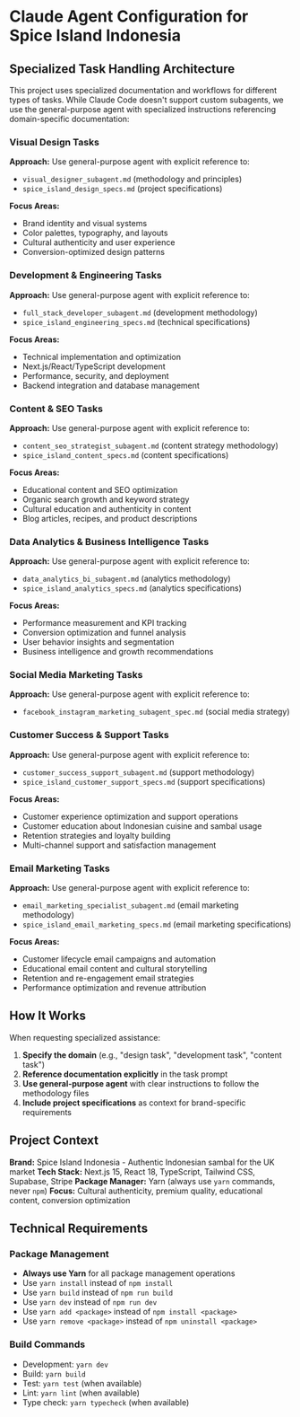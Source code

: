 # Claude Agent Configuration for Spice Island Indonesia

## Specialized Task Handling Architecture

This project uses specialized documentation and workflows for different types of tasks. While Claude Code doesn't support custom subagents, we use the general-purpose agent with specialized instructions referencing domain-specific documentation:

### Visual Design Tasks
**Approach:** Use general-purpose agent with explicit reference to:
- `visual_designer_subagent.md` (methodology and principles)
- `spice_island_design_specs.md` (project specifications)

**Focus Areas:**
- Brand identity and visual systems
- Color palettes, typography, and layouts  
- Cultural authenticity and user experience
- Conversion-optimized design patterns

### Development & Engineering Tasks  
**Approach:** Use general-purpose agent with explicit reference to:
- `full_stack_developer_subagent.md` (development methodology)
- `spice_island_engineering_specs.md` (technical specifications)

**Focus Areas:**
- Technical implementation and optimization
- Next.js/React/TypeScript development
- Performance, security, and deployment
- Backend integration and database management

### Content & SEO Tasks
**Approach:** Use general-purpose agent with explicit reference to:
- `content_seo_strategist_subagent.md` (content strategy methodology)
- `spice_island_content_specs.md` (content specifications)

**Focus Areas:**
- Educational content and SEO optimization
- Organic search growth and keyword strategy
- Cultural education and authenticity in content
- Blog articles, recipes, and product descriptions

### Data Analytics & Business Intelligence Tasks  
**Approach:** Use general-purpose agent with explicit reference to:
- `data_analytics_bi_subagent.md` (analytics methodology)
- `spice_island_analytics_specs.md` (analytics specifications)

**Focus Areas:**
- Performance measurement and KPI tracking
- Conversion optimization and funnel analysis
- User behavior insights and segmentation
- Business intelligence and growth recommendations

### Social Media Marketing Tasks
**Approach:** Use general-purpose agent with explicit reference to:
- `facebook_instagram_marketing_subagent_spec.md` (social media strategy)

### Customer Success & Support Tasks
**Approach:** Use general-purpose agent with explicit reference to:
- `customer_success_support_subagent.md` (support methodology)
- `spice_island_customer_support_specs.md` (support specifications)

**Focus Areas:**
- Customer experience optimization and support operations
- Customer education about Indonesian cuisine and sambal usage
- Retention strategies and loyalty building
- Multi-channel support and satisfaction management

### Email Marketing Tasks
**Approach:** Use general-purpose agent with explicit reference to:
- `email_marketing_specialist_subagent.md` (email marketing methodology)
- `spice_island_email_marketing_specs.md` (email marketing specifications)

**Focus Areas:**
- Customer lifecycle email campaigns and automation
- Educational email content and cultural storytelling
- Retention and re-engagement email strategies
- Performance optimization and revenue attribution

## How It Works

When requesting specialized assistance:
1. **Specify the domain** (e.g., "design task", "development task", "content task")
2. **Reference documentation explicitly** in the task prompt
3. **Use general-purpose agent** with clear instructions to follow the methodology files
4. **Include project specifications** as context for brand-specific requirements

## Project Context

**Brand:** Spice Island Indonesia - Authentic Indonesian sambal for the UK market
**Tech Stack:** Next.js 15, React 18, TypeScript, Tailwind CSS, Supabase, Stripe
**Package Manager:** Yarn (always use `yarn` commands, never `npm`)
**Focus:** Cultural authenticity, premium quality, educational content, conversion optimization

## Technical Requirements

### Package Management
- **Always use Yarn** for all package management operations
- Use `yarn install` instead of `npm install`
- Use `yarn build` instead of `npm run build`  
- Use `yarn dev` instead of `npm run dev`
- Use `yarn add <package>` instead of `npm install <package>`
- Use `yarn remove <package>` instead of `npm uninstall <package>`

### Build Commands
- Development: `yarn dev`
- Build: `yarn build`
- Test: `yarn test` (when available)
- Lint: `yarn lint` (when available)
- Type check: `yarn typecheck` (when available)